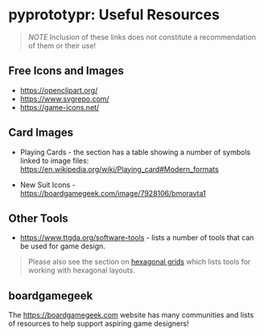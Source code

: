 # pyprototypr: Useful Resources

> *NOTE* Inclusion of these links does not constitute a recommendation of them
> or their use!

## Free Icons and Images

* https://openclipart.org/
* https://www.svgrepo.com/
* https://game-icons.net/

## Card Images

* Playing Cards - the section has a table showing a number of symbols linked
  to image files: https://en.wikipedia.org/wiki/Playing_card#Modern_formats

* New Suit Icons - https://boardgamegeek.com/image/7928106/bmorayta1

## Other Tools

* https://www.ttgda.org/software-tools - lists a number of tools that can be
  used for game design.

> Please also see the section on [hexagonal grids](hexagonal_grids.md) which lists
> tools for working with hexagonal layouts.

## boardgamegeek

The https://boardgamegeek.com website has many communities and lists of resources
to help support aspiring game designers!
